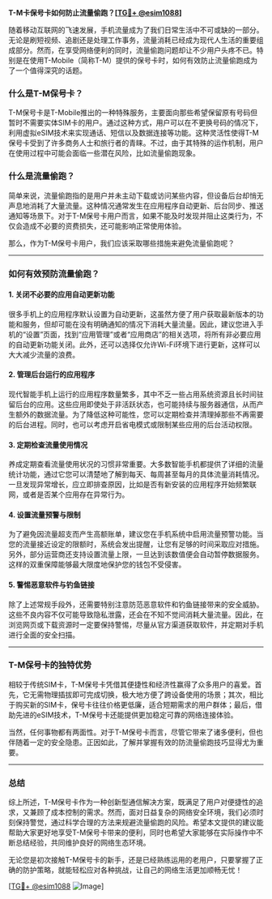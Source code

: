 **T-M卡保号卡如何防止流量偷跑？[[TG💪+ @esim1088](https://t.me/s/esim1088)]**

随着移动互联网的飞速发展，手机流量成为了我们日常生活中不可或缺的一部分。无论是刷短视频、追剧还是处理工作事务，流量消耗已经成为现代人生活的重要组成部分。然而，在享受网络便利的同时，流量偷跑问题却让不少用户头疼不已。特别是在使用T-Mobile（简称T-M）提供的保号卡时，如何有效防止流量偷跑成为了一个值得深究的话题。

### **什么是T-M保号卡？**

T-M保号卡是T-Mobile推出的一种特殊服务，主要面向那些希望保留原有号码但暂时不需要实体SIM卡的用户。通过这种方式，用户可以在不更换号码的情况下，利用虚拟eSIM技术来实现通话、短信以及数据连接等功能。这种灵活性使得T-M保号卡受到了许多商务人士和旅行者的青睐。不过，由于其特殊的运作机制，用户在使用过程中可能会面临一些潜在风险，比如流量偷跑现象。

### **什么是流量偷跑？**

简单来说，流量偷跑指的是用户并未主动下载或访问某些内容，但设备后台却悄无声息地消耗了大量流量。这种情况通常发生在应用程序自动更新、后台同步、推送通知等场景下。对于T-M保号卡用户而言，如果不能及时发现并阻止这类行为，不仅会造成不必要的资费损失，还可能影响正常使用体验。

那么，作为T-M保号卡用户，我们应该采取哪些措施来避免流量偷跑呢？

---

### **如何有效预防流量偷跑？**

#### **1. 关闭不必要的应用自动更新功能**

很多手机上的应用程序默认设置为自动更新，这虽然方便了用户获取最新版本的功能和服务，但却可能在没有明确通知的情况下消耗大量流量。因此，建议您进入手机的“设置”页面，找到“应用管理”或者“应用商店”的相关选项，将所有非必要应用的自动更新功能关闭。此外，还可以选择仅允许Wi-Fi环境下进行更新，这样可以大大减少流量的浪费。

#### **2. 管理后台运行的应用程序**

现代智能手机上运行的应用程序数量繁多，其中不乏一些占用系统资源且长时间驻留后台的应用。这些应用即使处于非活跃状态，也可能持续与服务器通信，从而产生额外的数据流量。为了降低这种可能性，您可以定期检查并清理掉那些不再需要的后台进程。同时，也可以考虑开启省电模式或限制某些应用的后台活动权限。

#### **3. 定期检查流量使用情况**

养成定期查看流量使用状况的习惯非常重要。大多数智能手机都提供了详细的流量统计功能，通过它您可以清楚地了解到每天、每周甚至每月的具体流量消耗情况。一旦发现异常增长，应立即排查原因，比如是否有新安装的应用程序开始频繁联网，或者是否某个应用存在异常行为。

#### **4. 设置流量预警与限制**

为了避免因流量超支而产生高额账单，建议您在手机系统中启用流量预警功能。当您的流量接近设定的限额时，系统会发出提醒，让您有足够的时间采取应对措施。另外，部分运营商还支持设置流量上限，一旦达到该数值便会自动暂停数据服务。这样的双重保障能够最大限度地保护您的钱包不受侵害。

#### **5. 警惕恶意软件与钓鱼链接**

除了上述常规手段外，还需要特别注意防范恶意软件和钓鱼链接带来的安全威胁。这些不良内容不仅可能导致隐私泄露，还会在不知不觉间消耗大量流量。因此，在浏览网页或下载资源时一定要保持警惕，尽量从官方渠道获取软件，并定期对手机进行全面的安全扫描。

---

### **T-M保号卡的独特优势**

相较于传统SIM卡，T-M保号卡凭借其便捷性和经济性赢得了众多用户的喜爱。首先，它无需物理插拔即可完成切换，极大地方便了跨设备使用的场景；其次，相比于购买新的SIM卡，保号卡往往价格更低廉，适合短期需求的用户群体；最后，借助先进的eSIM技术，T-M保号卡还能提供更加稳定可靠的网络连接体验。

当然，任何事物都有两面性。对于T-M保号卡而言，尽管它带来了诸多便利，但也伴随着一定的安全隐患。正因如此，了解并掌握有效的防流量偷跑技巧显得尤为重要。

---

### **总结**

综上所述，T-M保号卡作为一种创新型通信解决方案，既满足了用户对便捷性的追求，又兼顾了成本控制的需求。然而，面对日益复杂的网络安全环境，我们必须时刻保持警觉，通过科学合理的方法来规避流量偷跑的风险。希望本文提供的建议能帮助大家更好地享受T-M保号卡带来的便利，同时也希望大家能够在实际操作中不断总结经验，共同维护良好的网络生态环境。

无论您是初次接触T-M保号卡的新手，还是已经熟练运用的老用户，只要掌握了正确的防护策略，就能轻松应对各种挑战，让自己的网络生活更加顺畅无忧！

[[TG💪+ @esim1088](https://t.me/s/esim1088) ![Image](https://i.postimg.cc/4NQfJmqS/Snipaste-2025-05-13-00-14-12.png)]